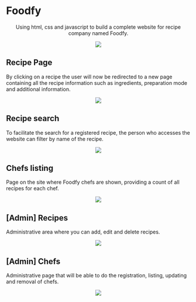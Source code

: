 # Foodfy

<p align="center">Using html, css and javascript to build a complete website for recipe company named Foodfy.</p>

<div align="center">
  <img src="https://rocketseat-cdn.s3-sa-east-1.amazonaws.com/mockup.png" />
</div>

## Recipe Page

By clicking on a recipe the user will now be redirected to a new page containing all the recipe information such as ingredients, preparation mode and additional information.

<div align="center">
  <img src="https://rocketseat-cdn.s3-sa-east-1.amazonaws.com/mockup-detalhe-receita.png" />
</div>

## Recipe search

To facilitate the search for a registered recipe, the person who accesses the website can filter by name of the recipe.

<div align="center">
   <img src="https://rocketseat-cdn.s3-sa-east-1.amazonaws.com/launchbase/mockup-busca.png" />
</div>

## Chefs listing

Page on the site where Foodfy chefs are shown, providing a count of all recipes for each chef.

<div align="center">
   <img src="https://rocketseat-cdn.s3-sa-east-1.amazonaws.com/launchbase/mockup-chefs.png" />
</div>

## [Admin] Recipes

Administrative area where you can add, edit and delete recipes.

<div align="center">
  <img src="https://rocketseat-cdn.s3-sa-east-1.amazonaws.com/launchbase/mockup-desafio-04.png" />
</div>

## [Admin] Chefs

Administrative page that will be able to do the registration, listing, updating and removal of chefs.

<div align="center">
   <img src="https://rocketseat-cdn.s3-sa-east-1.amazonaws.com/launchbase/mockup-cadastro-chefs.png" />
</div>